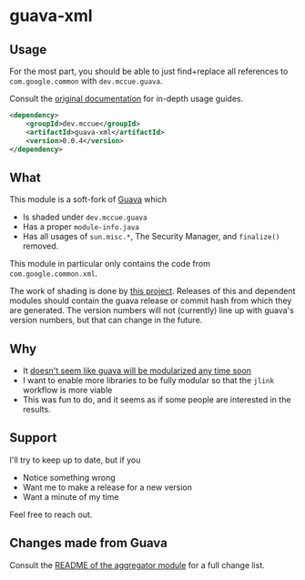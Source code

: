 # guava-xml

## Usage

For the most part, you should be able to just find+replace all
references to `com.google.common` with `dev.mccue.guava`.

Consult the [original documentation](https://github.com/google/guava) for
in-depth usage guides.

```xml
<dependency>
    <groupId>dev.mccue</groupId>
    <artifactId>guava-xml</artifactId>
    <version>0.0.4</version>
</dependency>
```

## What

This module is a soft-fork of [Guava](https://github.com/google/guava) which

* Is shaded under `dev.mccue.guava`
* Has a proper `module-info.java`
* Has all usages of `sun.misc.*`, The Security Manager, and `finalize()` removed.

This module in particular only contains the code from `com.google.common.xml`.

The work of shading is done by [this project](https://github.com/bowbahdoe/guava-generator). Releases of this and dependent modules should contain the guava release or commit hash from which they are generated. The version numbers will not (currently) line up with guava's version numbers, but that can change in the future.

## Why

* It [doesn't seem like guava will be modularized any time soon](https://github.com/google/guava/issues/2970#issuecomment-1572148291)
* I want to enable more libraries to be fully modular so that the `jlink`
workflow is more viable
* This was fun to do, and it seems as if some people are interested in the results.

## Support

I'll try to keep up to date, but if you 

* Notice something wrong
* Want me to make a release for a new version
* Want a minute of my time

Feel free to reach out. 

## Changes made from Guava

Consult the [README of the aggregator module](https://github.com/bowbahdoe/guava) for a full change list.